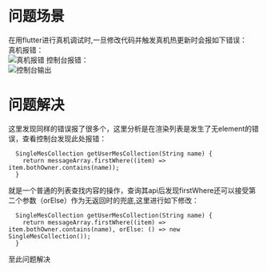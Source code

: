# 问题场景
在用flutter进行真机调试时,一旦修改代码并触发真机热更新时会报如下错误：  
真机报错：  
![真机报错](https://img-blog.csdnimg.cn/20191213174825170.png?x-oss-process=image/watermark,type_ZmFuZ3poZW5naGVpdGk,shadow_10,text_aHR0cHM6Ly9ibG9nLmNzZG4ubmV0L3hpYW9odWxpZGFzaGFiaQ==,size_16,color_FFFFFF,t_70)
控制台报错：  
![控制台输出](https://img-blog.csdnimg.cn/2019121317465162.png?x-oss-process=image/watermark,type_ZmFuZ3poZW5naGVpdGk,shadow_10,text_aHR0cHM6Ly9ibG9nLmNzZG4ubmV0L3hpYW9odWxpZGFzaGFiaQ==,size_16,color_FFFFFF,t_70)
# 问题解决
这里发现同样的错误报了很多个，这里分析是在渲染列表是发生了无element的错误，查看控制台发现此处报错：  
```
  SingleMesCollection getUserMesCollection(String name) {
    return messageArray.firstWhere((item) => item.bothOwner.contains(name));
  }
```
就是一个普通的列表查找内容的操作，查询其api后发现firstWhere还可以接受第二个参数（orElse）作为无返回时的兜底,这里进行如下修改：  
```
  SingleMesCollection getUserMesCollection(String name) {
    return messageArray.firstWhere((item) => item.bothOwner.contains(name), orElse: () => new SingleMesCollection());
  }
```
至此问题解决
